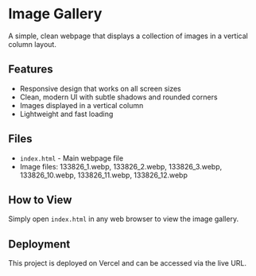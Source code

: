 # Image Gallery

A simple, clean webpage that displays a collection of images in a vertical column layout.

## Features

- Responsive design that works on all screen sizes
- Clean, modern UI with subtle shadows and rounded corners
- Images displayed in a vertical column
- Lightweight and fast loading

## Files

- `index.html` - Main webpage file
- Image files: 133826_1.webp, 133826_2.webp, 133826_3.webp, 133826_10.webp, 133826_11.webp, 133826_12.webp

## How to View

Simply open `index.html` in any web browser to view the image gallery.

## Deployment

This project is deployed on Vercel and can be accessed via the live URL.
